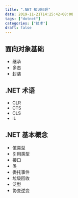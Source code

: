 ```yaml
---
title: ".NET 知识梳理"
date: 2019-11-21T14:25:42+08:00
tags: ["dotnet"]
categories: ["技术"]
draft: false
---
```

## 面向对象基础
* 继承
* 多态
* 封装
## .NET 术语
* CLR
* CTS
* CLS
* IL
## .NET 基本概念
* 值类型
* 引用类型
* 接口
* 类
* 委托事件
* 垃圾回收
* 泛型
* 协变逆变
